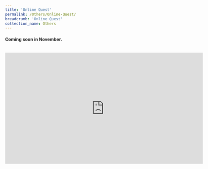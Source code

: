 ```yaml
---
title: 'Online Quest'
permalink: /Others/Online-Quest/
breadcrumb: 'Online Quest'
collection_name: Others
---
```

<h4>Coming soon in November.</h4><br/>
<iframe src="https://player.vimeo.com/video/452631885" width="640" height="360" frameborder="0" allow="autoplay; fullscreen" allowfullscreen></iframe>

